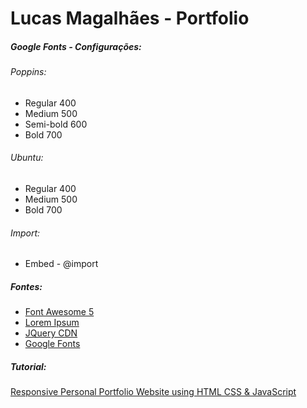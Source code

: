# Lucas Magalhães - Portfolio

##### Google Fonts - Configurações:

###### Poppins:
- Regular 400
- Medium 500
- Semi-bold 600
- Bold 700

###### Ubuntu:
- Regular 400
- Medium 500
- Bold 700

###### Import:
- Embed - @import

##### Fontes:
- [Font Awesome 5](https://www.w3schools.com/icons/fontawesome5_intro.asp "Font Awesome 5")
- [Lorem Ipsum](https://www.lipsum.com/ "Lorem Ipsum")
- [JQuery CDN](http://code.jquery.com/ "JQuery CDN")
- [Google Fonts](https://fonts.google.com/ "Google Fonts")

##### Tutorial:
[Responsive Personal Portfolio Website using HTML CSS & JavaScript](https://www.youtube.com/watch?v=tcskp-ncN0I&list=PLeEpiRHdVhbfM6HrlsCO4eZdo7Yrgouel&index=1&t=286s "Responsive Personal Portfolio Website using HTML CSS & JavaScript")
